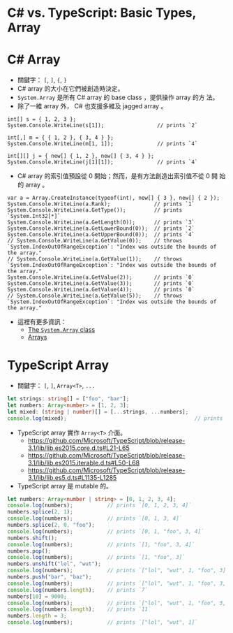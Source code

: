 # C# vs. TypeScript: Basic Types, Array


# C# Array

* 關鍵字： `[`, `]`, `{`, `}`
* C# array  的大小在它們被創造時決定。
* `System.Array`  是所有 C# array 的  base class  ，提供操作 array  的方
  法。
* 除了一維 array  外， C# 也支援多維及 jagged array 。

```CSharp
int[] s = { 1, 2, 3 };
System.Console.WriteLine(s[1]);                 // prints `2`

int[,] m = { { 1, 2 }, { 3, 4 } };
System.Console.WriteLine(m[1, 1]);              // prints `4`

int[][] j = { new[] { 1, 2 }, new[] { 3, 4 } };
System.Console.WriteLine(j[1][1]);              // prints `4`
```

* C# array  的索引值預設從 0  開始；然而，是有方法創造出索引值不從 0  開
  始的 array  。

```CSharp
var a = Array.CreateInstance(typeof(int), new[] { 3 }, new[] { 2 });
System.Console.WriteLine(a.Rank);              // prints `1`
System.Console.WriteLine(a.GetType());         // prints `System.Int32[*]`
System.Console.WriteLine(a.GetLength(0));      // prints `3`
System.Console.WriteLine(a.GetLowerBound(0));  // prints `2`
System.Console.WriteLine(a.GetUpperBound(0));  // prints `4`
// System.Console.WriteLine(a.GetValue(0));    // throws `System.IndexOutOfRangeException`: "Index was outside the bounds of the array."
// System.Console.WriteLine(a.GetValue(1));    // throws `System.IndexOutOfRangeException`: "Index was outside the bounds of the array."
System.Console.WriteLine(a.GetValue(2));       // prints `0`
System.Console.WriteLine(a.GetValue(3));       // prints `0`
System.Console.WriteLine(a.GetValue(4));       // prints `0`
// System.Console.WriteLine(a.GetValue(5));    // throws `System.IndexOutOfRangeException`: "Index was outside the bounds of the array."
```

* 這裡有更多資訊：
  * [The `System.Array` class](https://docs.microsoft.com/en-us/dotnet/api/system.array?view=netcore-2.1)
  * [Arrays](https://docs.microsoft.com/en-us/dotnet/csharp/programming-guide/arrays/)


# TypeScript Array

* 關鍵字： `[`, `]`, `Array<T>`, `...`

```TypeScript
let strings: string[] = ["foo", "bar"];
let numbers: Array<number> = [1, 2, 3];
let mixed: (string | number)[] = [...strings, ...numbers];
console.log(mixed);                                         // prints `["foo", "bar", 1, 2, 3]`
```

* TypeScript array  實作 `Array<T>` 介面。
  * https://github.com/Microsoft/TypeScript/blob/release-3.1/lib/lib.es2015.core.d.ts#L21-L65
  * https://github.com/Microsoft/TypeScript/blob/release-3.1/lib/lib.es2015.iterable.d.ts#L50-L68
  * https://github.com/Microsoft/TypeScript/blob/release-3.1/lib/lib.es5.d.ts#L1135-L1285
* TypeScript array  是 mutable  的。

```TypeScript
let numbers: Array<number | string> = [0, 1, 2, 3, 4];
console.log(numbers);           // prints `[0, 1, 2, 3, 4]`
numbers.splice(2, 1);
console.log(numbers);           // prints `[0, 1, 3, 4]`
numbers.splice(2, 0, "foo");
console.log(numbers);           // prints `[0, 1, "foo", 3, 4]`
numbers.shift();
console.log(numbers);           // prints `[1, "foo", 3, 4]`
numbers.pop();
console.log(numbers);           // prints `[1, "foo", 3]`
numbers.unshift("lol", "wut");
console.log(numbers);           // prints `["lol", "wut", 1, "foo", 3]`
numbers.push("bar", "baz");
console.log(numbers);           // prints `["lol", "wut", 1, "foo", 3, "bar", "baz"]`
console.log(numbers.length);    // prints `7`
numbers[10] = 9000;
console.log(numbers);           // prints `["lol", "wut", 1, "foo", 3, "bar", "baz", …, 9000]`
console.log(numbers.length);    // prints `11`
numbers.length = 3;
console.log(numbers);           // prints `["lol", "wut", 1]`
```
